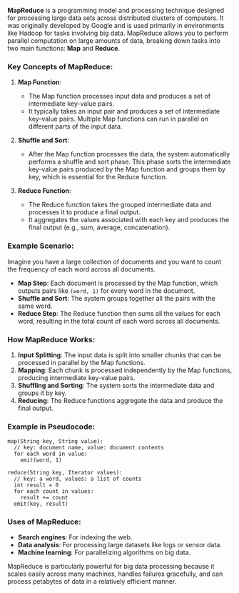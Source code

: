 **MapReduce** is a programming model and processing technique designed for processing large data sets across distributed clusters of computers. It was originally developed by Google and is used primarily in environments like Hadoop for tasks involving big data. MapReduce allows you to perform parallel computation on large amounts of data, breaking down tasks into two main functions: **Map** and **Reduce**.

### Key Concepts of MapReduce:

1. **Map Function**:
   - The Map function processes input data and produces a set of intermediate key-value pairs.
   - It typically takes an input pair and produces a set of intermediate key-value pairs. Multiple Map functions can run in parallel on different parts of the input data.

2. **Shuffle and Sort**:
   - After the Map function processes the data, the system automatically performs a shuffle and sort phase. This phase sorts the intermediate key-value pairs produced by the Map function and groups them by key, which is essential for the Reduce function.

3. **Reduce Function**:
   - The Reduce function takes the grouped intermediate data and processes it to produce a final output.
   - It aggregates the values associated with each key and produces the final output (e.g., sum, average, concatenation).

### Example Scenario:
Imagine you have a large collection of documents and you want to count the frequency of each word across all documents.

- **Map Step**: Each document is processed by the Map function, which outputs pairs like `(word, 1)` for every word in the document.
- **Shuffle and Sort**: The system groups together all the pairs with the same word.
- **Reduce Step**: The Reduce function then sums all the values for each word, resulting in the total count of each word across all documents.

### How MapReduce Works:
1. **Input Splitting**: The input data is split into smaller chunks that can be processed in parallel by the Map functions.
2. **Mapping**: Each chunk is processed independently by the Map functions, producing intermediate key-value pairs.
3. **Shuffling and Sorting**: The system sorts the intermediate data and groups it by key.
4. **Reducing**: The Reduce functions aggregate the data and produce the final output.

### Example in Pseudocode:
```plaintext
map(String key, String value):
  // key: document name, value: document contents
  for each word in value:
    emit(word, 1)

reduce(String key, Iterator values):
  // key: a word, values: a list of counts
  int result = 0
  for each count in values:
    result += count
  emit(key, result)
```

### Uses of MapReduce:
- **Search engines**: For indexing the web.
- **Data analysis**: For processing large datasets like logs or sensor data.
- **Machine learning**: For parallelizing algorithms on big data.

MapReduce is particularly powerful for big data processing because it scales easily across many machines, handles failures gracefully, and can process petabytes of data in a relatively efficient manner.